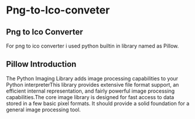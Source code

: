 # Png-to-Ico-conveter

## Png to Ico Converter
For png to ico converter i used python builtin in library named as Pillow.

## Pillow Introduction
The Python Imaging Library adds image processing capabilities to your Python interpreterThis library provides extensive file format support, an efficient internal representation, and fairly powerful image processing capabilities.The core image library is designed for fast access to data stored in a few basic pixel formats. It should provide a solid foundation for a general image processing tool.
